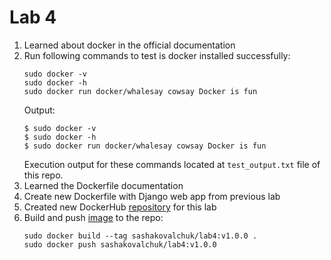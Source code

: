 # Lab 4
1. Learned about docker in the official documentation
1. Run following commands to test is docker installed successfully:
   ```
   sudo docker -v
   sudo docker -h
   sudo docker run docker/whalesay cowsay Docker is fun
    ```
   Output:
   ```
   $ sudo docker -v
   $ sudo docker -h
   $ sudo docker run docker/whalesay cowsay Docker is fun
   ``` 
   Execution output for these commands located at `test_output.txt` file of this repo.
1. Learned the Dockerfile documentation
1. Create new Dockerfile with Django web app from previous lab
1. Created new DockerHub [repository](https://hub.docker.com/repository/docker/sashakovalchuk/lab4) for this lab 
1. Build and push [image](https://hub.docker.com/layers/sashakovalchuk/lab4/v1.0.0/images/sha256-93789be22975062e758180a33849582f9eab1b58f6f42711a86d82df7e20c4d5?context=repo) to the repo:
   ```
   sudo docker build --tag sashakovalchuk/lab4:v1.0.0 .
   sudo docker push sashakovalchuk/lab4:v1.0.0
   ```